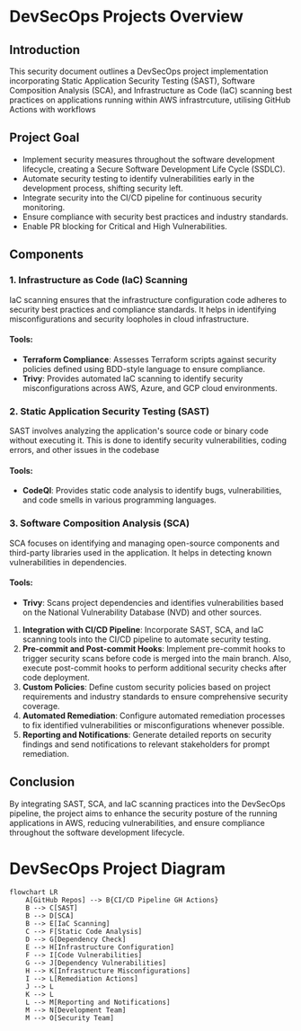 # DevSecOps Projects Overview

## Introduction
This security document outlines a DevSecOps project implementation incorporating Static Application Security Testing (SAST), Software Composition Analysis (SCA), and Infrastructure as Code (IaC) scanning best practices on applications running within AWS infrastrcuture, utilising GitHub Actions with workflows

## Project Goal
- Implement security measures throughout the software development lifecycle, creating a Secure Software Development Life Cycle (SSDLC).
- Automate security testing to identify vulnerabilities early in the development process, shifting security left.
- Integrate security into the CI/CD pipeline for continuous security monitoring.
- Ensure compliance with security best practices and industry standards.
- Enable PR blocking for Critical and High Vulnerabilities.

## Components
### 1. Infrastructure as Code (IaC) Scanning
IaC scanning ensures that the infrastructure configuration code adheres to security best practices and compliance standards. It helps in identifying misconfigurations and security loopholes in cloud infrastructure.

#### Tools:
- **Terraform Compliance**: Assesses Terraform scripts against security policies defined using BDD-style language to ensure compliance.
- **Trivy**: Provides automated IaC scanning to identify security misconfigurations across AWS, Azure, and GCP cloud environments.

### 2. Static Application Security Testing (SAST)
SAST involves analyzing the application's source code or binary code without executing it. This is done to identify security vulnerabilities, coding errors, and other issues in the codebase

#### Tools:
- **CodeQl**: Provides static code analysis to identify bugs, vulnerabilities, and code smells in various programming languages.

### 3. Software Composition Analysis (SCA)
SCA focuses on identifying and managing open-source components and third-party libraries used in the application. It helps in detecting known vulnerabilities in dependencies.

#### Tools:
- **Trivy**: Scans project dependencies and identifies vulnerabilities based on the National Vulnerability Database (NVD) and other sources.

1. **Integration with CI/CD Pipeline**: Incorporate SAST, SCA, and IaC scanning tools into the CI/CD pipeline to automate security testing.
2. **Pre-commit and Post-commit Hooks**: Implement pre-commit hooks to trigger security scans before code is merged into the main branch. Also, execute post-commit hooks to perform additional security checks after code deployment.
3. **Custom Policies**: Define custom security policies based on project requirements and industry standards to ensure comprehensive security coverage.
4. **Automated Remediation**: Configure automated remediation processes to fix identified vulnerabilities or misconfigurations whenever possible.
5. **Reporting and Notifications**: Generate detailed reports on security findings and send notifications to relevant stakeholders for prompt remediation.

## Conclusion
By integrating SAST, SCA, and IaC scanning practices into the DevSecOps pipeline, the project aims to enhance the security posture of the running applications in AWS, reducing vulnerabilities, and ensure compliance throughout the software development lifecycle.

# DevSecOps Project Diagram

```mermaid
flowchart LR
    A[GitHub Repos] --> B{CI/CD Pipeline GH Actions}
    B --> C[SAST]
    B --> D[SCA]
    B --> E[IaC Scanning]
    C --> F[Static Code Analysis]
    D --> G[Dependency Check]
    E --> H[Infrastructure Configuration]
    F --> I[Code Vulnerabilities]
    G --> J[Dependency Vulnerabilities]
    H --> K[Infrastructure Misconfigurations]
    I --> L[Remediation Actions]
    J --> L
    K --> L
    L --> M[Reporting and Notifications]
    M --> N[Development Team]
    M --> O[Security Team]
